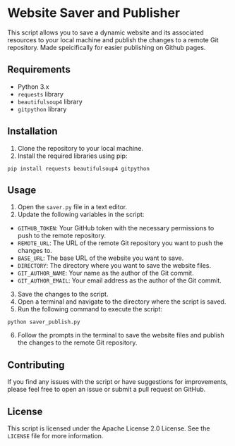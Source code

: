# Website Saver and Publisher

This script allows you to save a dynamic website and its associated resources to your local machine and publish the changes to a remote Git repository. Made speicifically for easier publishing on Github pages. 

## Requirements

- Python 3.x
- `requests` library
- `beautifulsoup4` library
- `gitpython` library

## Installation

1. Clone the repository to your local machine.
2. Install the required libraries using pip:

```
pip install requests beautifulsoup4 gitpython
```

## Usage

1. Open the `saver.py` file in a text editor.
2. Update the following variables in the script:

- `GITHUB_TOKEN`: Your GitHub token with the necessary permissions to push to the remote repository.
- `REMOTE_URL`: The URL of the remote Git repository you want to push the changes to.
- `BASE_URL`: The base URL of the website you want to save.
- `DIRECTORY`: The directory where you want to save the website files.
- `GIT_AUTHOR_NAME`: Your name as the author of the Git commit.
- `GIT_AUTHOR_EMAIL`: Your email address as the author of the Git commit.

3. Save the changes to the script.
4. Open a terminal and navigate to the directory where the script is saved.
5. Run the following command to execute the script:

```
python saver_publish.py
```

6. Follow the prompts in the terminal to save the website files and publish the changes to the remote Git repository.

## Contributing

If you find any issues with the script or have suggestions for improvements, please feel free to open an issue or submit a pull request on GitHub.

## License

This script is licensed under the Apache License 2.0 License. See the `LICENSE` file for more information.
